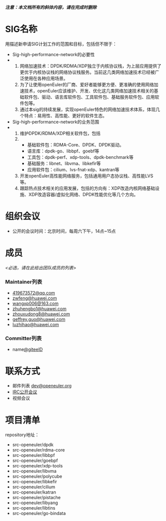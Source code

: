 ***注意：本文档所有的斜体内容，请在完成时删除***

# SIG名称

用描述新申请SIG计划工作的范围和目标，包括但不限于：

- Sig-high-performance-network的必要性
- 1. 网络加速技术：DPDK/RDMA/XDP独立于内核协议栈，为上层应用提供了更优于内核协议栈的网络协议栈服务。当前这几类网络加速技术已经被广泛使用在各种应用场景。 
  2. 为了让使用openEuler的厂商、爱好者能够更方便、更准确的使用网络加速技术，openEuler应该维护、开发、优化这几类网络加速技术相关的基础软件包、驱动、语言库软件包、工具软件包、基础服务软件包、应用软件包等。
  3. 通过本sig的持续发展，实现openEuler特色的网络加速技术体系，体现几个特点：易用性、高性能、更好的软件生态。
- Sig-high-performance-network的业务范围
- 1. 维护DPDK/RDMA/XDP相关软件包，包括
  2. - 基础软件包：RDMA-Core、DPDK、DPDK驱动。 
     - 语言库：dpdk-go、libbpf、goebf等
     - 工具包：dpdk-perf、xdp-tools、dpdk-benchmark等
     - 基础服务：libnet、libvma、libkefir等
     - 应用软件包：cilium、lvs-fnat-xdp、kantran等
  3. 开发openEuler高性能网络服务，包括通用用户态协议栈、高性能LVS等。
  4. 跟踪热点技术相关的应用发展，包括的方向有：XDP改造内核网络基础设施、XDP改造容器/虚拟化网络、DPDK性能优化等几个方向。



# 组织会议

- 公开的会议时间：北京时间，每周六下午，14点~15点



# 成员

*<必选，请在此给出团队成员的列表>*

### Maintainer列表

- 419673572@qq.com
- zwfeng@huawei.com
- wangxp006@163.com
- zhuhengbo1@huawei.com
- zhouxudong8@huawei.com
- geffrey.guo@huawei.com
- luzhihao@huawei.com


### Committer列表

- name[@giteeID](giteeID链接)



# 联系方式

- 邮件列表 <dev@openeuler.org>
- [IRC公开会议]()
- 视频会议





# 项目清单

repository地址：

  - src-openeuler/dpdk
  - src-openeuler/rdma-core
  - src-openeuler/libbpf
  - src-openeuler/goebpf
  - src-openeuler/xdp-tools
  - src-openeuler/libvma
  - src-openeuler/polycube
  - src-openeuler/libkefir
  - src-openeuler/cilium
  - src-openeuler/katran
  - src-openeuler/pistache
  - src-openeuler/libyang
  - src-openeuler/libtins
  - src-openeuler/go-bindata